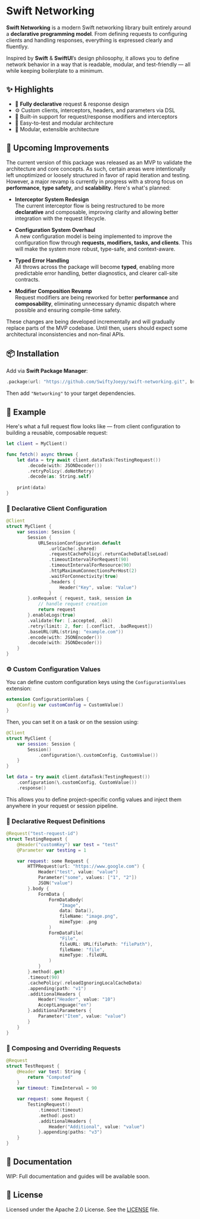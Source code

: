 # Swift Networking

**Swift Networking** is a modern Swift networking library built entirely around a **declarative programming model**. From defining requests to configuring clients and handling responses, everything is expressed clearly and fluentlyy.

Inspired by **Swift** & **SwiftUI**’s design philosophy, it allows you to define network behavior in a way that is readable, modular, and test-friendly — all while keeping boilerplate to a minimum.



## ✨ Highlights

- 🧾 **Fully declarative** request & response design  
- ⚙️ Custom clients, interceptors, headers, and parameters via DSL  
- 🔄 Built-in support for request/response modifiers and interceptors
- 🧪 Easy-to-test and modular architecture  
- 🧰 Modular, extensible architecture



## 🚧 Upcoming Improvements

The current version of this package was released as an MVP to validate the architecture and core concepts. As such, certain areas were intentionally left unoptimized or loosely structured in favor of rapid iteration and testing. However, a major revamp is currently in progress with a strong focus on **performance**, **type safety**, and **scalability**. Here's what's planned:

- **Interceptor System Redesign**  
  The current interceptor flow is being restructured to be more **declarative** and composable, improving clarity and allowing better integration with the request lifecycle.

- **Configuration System Overhaul**  
  A new configuration model is being implemented to improve the configuration flow through **requests, modifiers, tasks, and clients**. This will make the system more robust, type-safe, and context-aware.

- **Typed Error Handling**  
  All throws across the package will become **typed**, enabling more predictable error handling, better diagnostics, and clearer call-site contracts.

- **Modifier Composition Revamp**  
  Request modifiers are being reworked for better **performance** and **composability**, eliminating unnecessary dynamic dispatch where possible and ensuring compile-time safety.

These changes are being developed incrementally and will gradually replace parts of the MVP codebase. Until then, users should expect some architectural inconsistencies and non-final APIs.



## 📦 Installation

Add via **Swift Package Manager**:

```swift
.package(url: "https://github.com/SwiftyJoeyy/swift-networking.git", branch: "refactored")
```

Then add `"Networking"` to your target dependencies.



## 🚀 Example

Here's what a full request flow looks like — from client configuration to building a reusable, composable request:

```swift
let client = MyClient()

func fetch() async throws {
    let data = try await client.dataTask(TestingRequest())
        .decode(with: JSONDecoder())
        .retryPolicy(.doNotRetry)
        .decode(as: String.self)
    
    print(data)
}
```

### 🧩 Declarative Client Configuration

```swift
@Client
struct MyClient {
    var session: Session {
        Session {
            URLSessionConfiguration.default
                .urlCache(.shared)
                .requestCachePolicy(.returnCacheDataElseLoad)
                .timeoutIntervalForRequest(90)
                .timeoutIntervalForResource(90)
                .httpMaximumConnectionsPerHost(2)
                .waitForConnectivity(true)
                .headers {
                    Header("Key", value: "Value")
                }
        }.onRequest { request, task, session in
            // handle request creation
            return request
        }.enableLogs(true)
        .validate(for: [.accepted, .ok])
        .retry(limit: 2, for: [.conflict, .badRequest])
        .baseURL(URL(string: "example.com"))
        .encode(with: JSONEncoder())
        .decode(with: JSONDecoder())
    }
}
```

### ⚙️ Custom Configuration Values

You can define custom configuration keys using the `ConfigurationValues` extension:

```swift
extension ConfigurationValues {
    @Config var customConfig = CustomValue()
}
```

Then, you can set it on a task or on the session using:

```swift
@Client
struct MyClient {
    var session: Session {
        Session()
            .configuration(\.customConfig, CustomValue())
    }
}

let data = try await client.dataTask(TestingRequest())
    .configuration(\.customConfig, CustomValue())
    .response()
```

This allows you to define project-specific config values and inject them anywhere in your request or session pipeline.

### 🧾 Declarative Request Definitions

```swift
@Request("test-request-id")
struct TestingRequest {
    @Header("customKey") var test = "test"
    @Parameter var testing = 1

    var request: some Request {
        HTTPRequest(url: "https://www.google.com") {
            Header("test", value: "value")
            Parameter("some", values: ["1", "2"])
            JSON("value")
        }.body {
            FormData {
                FormDataBody(
                    "Image",
                    data: Data(),
                    fileName: "image.png",
                    mimeType: .png
                )
                FormDataFile(
                    "File",
                    fileURL: URL(filePath: "filePath"),
                    fileName: "file",
                    mimeType: .fileURL
                )
            }
        }.method(.get)
        .timeout(90)
        .cachePolicy(.reloadIgnoringLocalCacheData)
        .appending(path: "v1")
        .additionalHeaders {
            Header("Header", value: "10")
            AcceptLanguage("en")
        }.additionalParameters {
            Parameter("Item", value: "value")
        }
    }
}
```

### 🔁 Composing and Overriding Requests

```swift
@Request
struct TestRequest {
    @Header var test: String {
        return "Computed"
    }
    var timeout: TimeInterval = 90

    var request: some Request {
        TestingRequest()
            .timeout(timeout)
            .method(.post)
            .additionalHeaders {
                Header("Additional", value: "value")
            }.appending(paths: "v3")
    }
}
```



## 📖 Documentation

WIP: Full documentation and guides will be available soon.



## 📄 License

Licensed under the Apache 2.0 License. See the [LICENSE](https://github.com/SwiftyJoeyy/swift-networking/blob/refactored/LICENSE) file.
